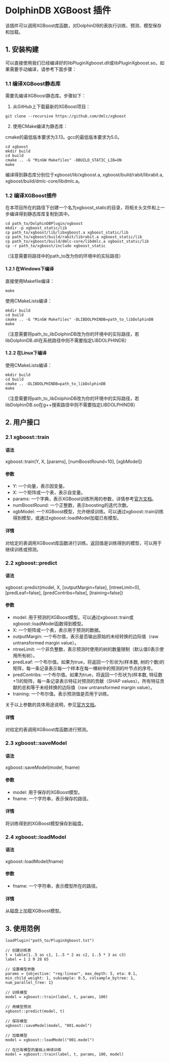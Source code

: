 # DolphinDB XGBoost 插件

该插件可以调用XGBoost库函数，对DolphinDB的表执行训练、预测、模型保存和加载。

## 1. 安装构建

可以直接使用我们已经编译好的libPluginXgboost.dll或libPluginXgboost.so。如果需要手动编译，请参考下面步骤：

### 1.1 编译XGBoost静态库

需要先编译XGBoost静态库。步骤如下：

1. 从GitHub上下载最新的XGBoost项目：

```
git clone --recursive https://github.com/dmlc/xgboost
```

2. 使用CMake编译为静态库：

cmake的最低版本要求为3.13。gcc的最低版本要求为5.0。

```
cd xgboost
mkdir build
cd build
cmake .. -G "MinGW Makefiles" -DBUILD_STATIC_LIB=ON
make
```


编译得到静态库分别位于xgboost/lib/xgboost.a, xgboost/build/rabit/librabit.a, xgboost/build/dmlc-core/libdmlc.a。

### 1.2 编译XGBoost插件

在本项目所在的路径下创建一个名为xgboost_static的目录，将相关头文件和上一步编译得到静态库库复制到其中。

```
cd path_to/DolphinDBPlugin/xgboost
mkdir -p xgboost_static/lib
cp path_to/xgboost/lib/libxgboost.a xgboost_static/lib
cp path_to/xgboost/build/rabit/librabit.a xgboost_static/lib
cp path_to/xgboost/build/dmlc-core/libdmlc.a xgboost_static/lib
cp -r path_to/xgboost/include xgboost_static
```

（注意需要将路径中的path_to改为你的环境中的实际路径）

#### 1.2.1 在Windows下编译

直接使用Makefile编译：

```
make
```
使用CMakeLists编译：
```
mkdir build
cd build
cmake .. -G "MinGW Makefiles" -DLIBDOLPHINDB=path_to_libDolphinDB
make
```
（注意需要将path_to_libDolphinDB改为你的环境中的实际路径，若libDolphinDB.dll在系统路径中则不需要指定LIBDOLPHINDB）

#### 1.2.2 在Linux下编译

使用CMakeLists编译：
```
mkdir build
cd build
cmake .. -DLIBDOLPHINDB=path_to_libDolphinDB
make
```
（注意需要将path_to_libDolphinDB改为你的环境中的实际路径，若libDolphinDB.so在g++搜索路径中则不需要指定LIBDOLPHINDB）

## 2. 用户接口

### 2.1 xgboost::train

#### 语法

xgboost::train(Y, X, [params], [numBoostRound=10], [xgbModel])

#### 参数

- Y: 一个向量，表示因变量。
- X: 一个矩阵或一个表，表示自变量。
- params: 一个字典，表示XGBoost训练所用的参数，详情参考[官方文档](https://xgboost.readthedocs.io/en/latest/parameter.html)。
- numBoostRound: 一个正整数，表示boosting的迭代次数。
- xgbModel: 一个XGBoost模型，允许继续训练。可以通过xgboost::train训练得到模型，或通过xgboost::loadModel加载已有模型。

#### 详情

对给定的表调用XGBoost库函数进行训练。返回值是训练得到的模型，可以用于继续训练或预测。

### 2.2 xgboost::predict

#### 语法

xgboost::predict(model, X, [outputMargin=false], [ntreeLimit=0], [predLeaf=false], [predContribs=false], [training=false])

#### 参数

- model: 用于预测的XGBoost模型。可以通过xgboost::train或xgboost::loadModel函数得到模型。
- X: 一个矩阵或一个表，表示用于预测的数据。
- outputMargin: 一个布尔值，表示是否输出原始的未经转换的边际值（raw untransformed margin value）。
- ntreeLimit: 一个非负整数，表示预测时使用的树的数量限制（默认值0表示使用所有树）。
- predLeaf: 一个布尔值。如果为true，将返回一个形状为(样本数, 树的个数)的矩阵，每一条记录表示每一个样本在每一棵树中的预测的叶节点的序号。
- predContribs: 一个布尔值。如果为true，将返回一个形状为(样本数, 特征数+1)的矩阵，每一条记录表示特征对预测的贡献（SHAP values）。所有特征贡献的总和等于未经转换的边际值（raw untransformed margin value）。
- training: 一个布尔值。表示预测值是否用于训练。

关于以上参数的具体用途说明，参见[官方文档](https://xgboost.readthedocs.io/en/latest/python/python_api.html#xgboost.Booster.predict)。

#### 详情

对给定的表调用XGBoost库函数进行预测。

###  2.3 xgboost::saveModel

#### 语法

xgboost::saveModel(model, fname)

#### 参数

- model: 用于保存的XGBoost模型。
- fname: 一个字符串，表示保存的路径。

#### 详情

将训练得到的XGBoost模型保存到磁盘。

### 2.4 xgboost::loadModel

#### 语法

xgboost::loadModel(fname)

#### 参数

- fname: 一个字符串，表示模型所在的路径。

#### 详情

从磁盘上加载XGBoost模型。

## 3. 使用范例

```
loadPlugin("path_to/PluginXgboost.txt")

// 创建训练表
t = table(1..5 as c1, 1..5 * 2 as c2, 1..5 * 3 as c3)
label = 1 2 9 28 65

// 设置模型参数
params = {objective: "reg:linear", max_depth: 5, eta: 0.1, min_child_weight: 1, subsample: 0.5, colsample_bytree: 1, num_parallel_tree: 1}

// 训练模型
model = xgboost::train(label, t, params, 100)

// 用模型预测
xgboost::predict(model, t)

// 保存模型
xgboost::saveModel(model, "001.model")

// 加载模型
model = xgboost::loadModel("001.model")

// 在已有模型的基础上继续训练
model = xgboost::train(label, t, params, 100, model)
```
